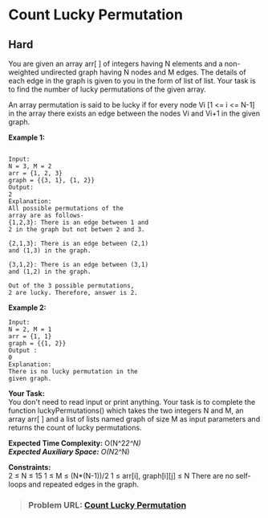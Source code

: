 
# **Count Lucky Permutation**

## **Hard**

You are given an array arr[ ] of integers having N elements and a non-weighted undirected graph having N nodes and M edges. The details of each edge in the graph is given to you in the form of list of list. 
Your task is to find the number of lucky permutations of the given array. 

An array permutation is said to be lucky if for every node Vi  [1 <= i <= N-1] in the array there exists an edge between the nodes Vi and Vi+1 in the given graph.

**Example 1:**

```

Input:
N = 3, M = 2
arr = {1, 2, 3}
graph = {{3, 1}, {1, 2}}
Output:
2
Explanation:
All possible permutations of the 
array are as follows-
{1,2,3}: There is an edge between 1 and 
2 in the graph but not betwen 2 and 3.

{2,1,3}: There is an edge between (2,1)
and (1,3) in the graph.

{3,1,2}: There is an edge between (3,1)
and (1,2) in the graph.

Out of the 3 possible permutations, 
2 are lucky. Therefore, answer is 2.
```

**Example 2:**

```
Input:
N = 2, M = 1
arr = {1, 1}
graph = {{1, 2}}
Output :
0
Explanation:
There is no lucky permutation in the 
given graph. 
```

**Your Task:**  
You don't need to read input or print anything. Your task is to complete the function luckyPermutations() which takes the two integers N and M, an array arr[ ] and a list of lists named graph of size M as input parameters and returns the count of lucky permutations.

**Expected Time Complexity:** O(N^2*2^N)  
**Expected Auxiliary Space:** O(N*2^N)

**Constraints:**  
2 ≤ N ≤ 15
1 ≤ M ≤ (N*(N-1))/2
1 ≤  arr[i], graph[i][j] ≤ N 
There are no self-loops and repeated edges in the graph.

> ### **Problem URL: [Count Lucky Permutation](https://practice.geeksforgeeks.org/problems/e9e2da3de3eb35679ca7e17b752ae877635f1a26/1)**
